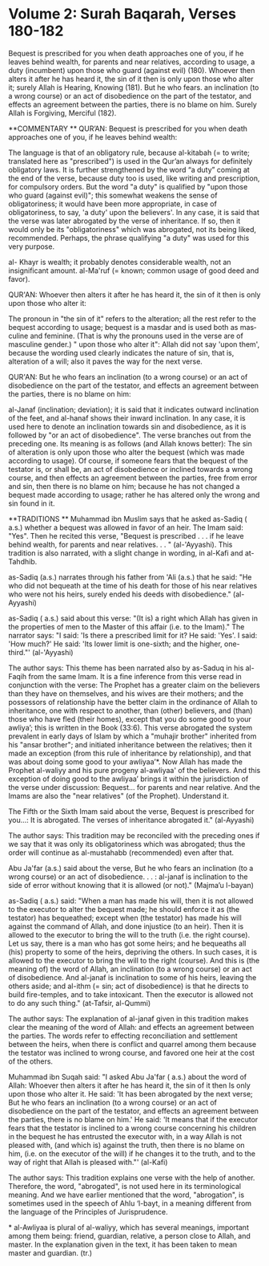 Volume 2: Surah Baqarah, Verses 180-182
=======================================

Bequest is prescribed for you when death approaches one of you, if he
leaves behind wealth, for parents and near relatives, according to
usage, a duty (incumbent) upon those who guard (against evil) (180).
Whoever then alters it after he has heard it, the sin of it then is only
upon those who alter it; surely Allah is Hearing, Knowing (181).
But he who fears. an inclination (to a wrong course) or an act of
disobedience on the part of the testator, and effects an agreement
between the parties, there is no blame on him. Surely Allah is
Forgiving, Merciful (182).

**COMMENTARY
**
QUR’AN: Bequest is prescribed for you when death approaches one of you,
if he leaves behind wealth:

The language is that of an obligatory rule, because al-kitabah (= to
write; translated here as "prescribed") is used in the Qur’an always for
definitely obligatory laws. It is further strengthened by the word “a
duty” coming at the end of the verse, because duty too is used, like
writing and prescription, for compulsory orders. But the word "a duty"
is qualified by "upon those who guard (against evil)"; this somewhat
weakens the sense of obligatoriness; it would have been more
appropriate, in case of obligatoriness, to say, 'a duty' upon the
believers'. In any case, it is said that the verse was later abrogated
by the verse of inheritance. If so, then it would only be its
"obligatoriness" which was abrogated, not its being liked, recommended.
Perhaps, the phrase qualifying "a duty" was used for this very
purpose.

al-
Khayr is wealth; it probably denotes consider­able wealth, not an
insignificant amount. al-Ma'ruf (= known; common usage of good deed and
favor).

QUR'AN: Whoever then alters it after he has heard it, the sin of it
then is only upon those who alter it:

The pronoun in "the sin of it" refers to the alteration; all the rest
refer to the bequest according to usage; bequest is a masdar and is used
both as mas­culine and feminine. (That is why the pronouns used in the
verse are of masculine gender.) "
upon those who alter it": Allah did not say 'upon them', because the
wording used clearly indicates the nature of sin, that is, alteration of
a will; also it paves the way for the next verse.

QUR'AN: But he who fears an inclination (to a wrong course) or an act
of disobedience on the part of the testator, and effects an agreement
between the parties, there is no blame on him:

al-Janaf (inclination; deviation); it is said that it indicates
out­ward inclination of the feet, and al-hanaf shows their inward
inclination. In any case, it is used here to denote an incli­nation
towards sin and disobedience, as it is followed by "or an act of
disobedience". The verse branches out from the preceding one. Its
meaning is as follows (and Allah knows better): The sin of alteration is
only upon those who alter the bequest (which was made according to
usage). Of course, if someone fears that the bequest of the testator is,
or shall be, an act of disobedience or inclined towards a wrong course,
and then effects an agreement between the parties, free from error and
sin, then there is no blame on him; because he has not changed a bequest
made according to usage; rather he has altered only the wrong and sin
found in it.

**TRADITIONS
**
Muhammad ibn Muslim says that he asked as-Sadiq (
a.s.) whether a bequest was allowed in favor of an heir. The Imam said:
"Yes". Then he recited this verse, "Bequest is prescribed . . . if he
leave behind wealth, for parents and near relatives. . . "
(al-'Ayyashi). This tradition is also narrated, with a slight change in
wording, in al-Kafi and at-Tahdhib.

as-Sadiq (a.s.) narrates through his father from 'Ali (a.s.) that he
said: "He who did not bequeath at the time of his death for those of his
near relatives who were not his heirs, surely ended his deeds with
disobedience." (al-Ayyashi)

as-Sadiq (
a.s.) said about this verse: "(It is) a right which Allah has given in
the properties of men to the Master of this affair (i.e. to the Imam)."
The narrator says: "I said: 'Is there a prescribed limit for it? He
said: 'Yes'. I said: 'How much?' He said: 'Its lower limit is one-sixth;
and the higher, one-third."' (al-'Ayyashi)

The author says: This theme has been narrated also by as­-Saduq in his
al-Faqih from the same Imam. It is a fine inference from this verse read
in conjunction with the verse: The Prophet has a greater claim on the
believers than they have on themselves, and his wives are their mothers;
and the possessors of relationship have the better claim in the
ordinance of Allah to inheritance, one with respect to another, than
(other) believers, and (than) those who have fled (their homes), except
that you do some good to your awliya’; this is written in the Book
(33:6). This verse abrogated the system prevalent in early days of Islam
by which a "muhajir brother" inherited from his "ansar brother"; and
initiated inheritance between the relatives; then it made an exception
(from this rule of inheritance by relationship), and that was about
doing some good to your awliyaa’\*. Now Allah has made the Prophet
al-waliyy and his pure progeny al-awliyaa' of the believers. And this
exception of doing good to the awliyaa’ brings it within the
jurisdiction of the verse under discussion: Bequest... for parents and
near relative. And the Imams are also the "near relatives" (of the
Prophet). Understand it.

The Fifth or the Sixth Imam said about the verse, Bequest is prescribed
for you...: It is abrogated. The verses of inheritance abrogated it."
(al-Ayyashi)

The author says: This tradition may be reconciled with the preceding
ones if we say that it was only its obligatoriness which was abrogated;
thus the order will continue as al-mustahabb (recommended) even after
that.

Abu Ja'far (a.s.) said about the verse, But he who fears an inclination
(to a wrong course) or an act of
disobedience. . . : al-janaf is inclination to the side of error
without knowing that it is allowed (or not)." (Majma’u l-bayan)

as-Sadiq (
a.s.) said: "When a man has made his will, then it is not allowed to
the executor to alter the bequest made; he should enforce it as (the
testator) has bequeathed; except when (the testator) has made his will
against the command of Allah, and done injustice (to an heir). Then it
is allowed to the executor to bring the will to the truth (i.e. the
right course). Let us say, there is a man who has got some heirs; and he
bequeaths all (his) property to some of the heirs, depriving the others.
In such cases, it is allowed to the executor to bring the will to the
right (course). And this is (the meaning of) the word of Allah, an
inclination (to a wrong course) or an act of disobedience. And al-janaf
is inclination to some of his heirs, leaving the others aside; and
al-ithm (= sin; act of disobedience) is that he directs to build
fire-temples, and to take intoxicant. Then the executor is allowed not
to do any such thing." (at-Tafsir, al-Qummi)

The author says: The explanation of al-janaf given in this tradition
makes clear the meaning of the word of Allah: and effects an agreement
between the parties. The words refer to effecting reconciliation and
settlement between the heirs, when there is conflict and quarrel among
them because the testator was inclined to wrong course, and favored one
heir at the cost of the others.

Muhammad ibn Suqah said: "I asked Abu Ja'far (
a.s.) about the word of Allah: Whoever then alters it after he has
heard it, the sin of it then Is only upon those who alter it. He said:
'It has been abrogated by the next verse; But he who fears an
inclination (to a wrong course) or an act of disobedience on the part of
the testator, and effects an agreement between the parties, there is no
blame on him.' He said: 'It means that if the executor fears that the
testator is inclined to a wrong course concerning his children in the
bequest he has entrusted the executor with, in a way Allah is not
pleased with, (and which is) against the truth, then there is no blame
on him, (i.e. on the executor of the will) if he changes it to the
truth, and to the way of right that Allah is pleased with."' (al-Kafi)

The author says: This tradition explains one verse with the help of
another. Therefore, the word, "abrogated", is not used here in its
terminological meaning. And we have earlier mentioned that the word,
"abrogation", is sometimes used in the speech of Ahlu ‘l-bayt, in a
meaning different from the language of the Principles of
Jurisprudence.

\* al-Awliyaa is plural of al-waliyy, which has several meanings,
important among them being: friend, guardian, relative, a person close
to Allah, and master. In the explanation given in the text, it has been
taken to mean master and guardian. (tr.)


